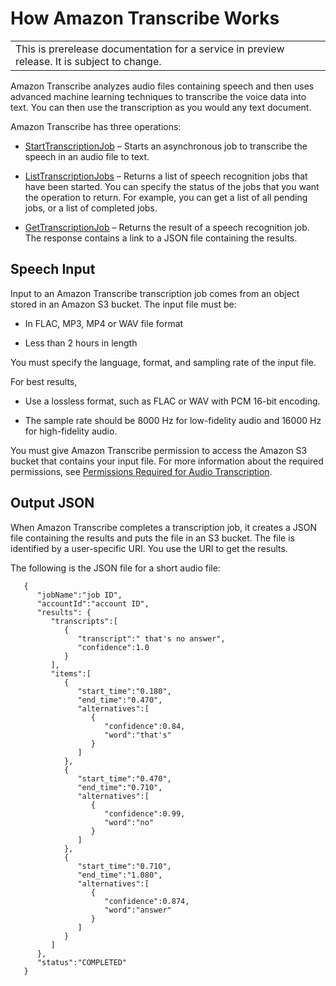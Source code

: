 # How Amazon Transcribe Works<a name="how-it-works"></a>


|  | 
| --- |
| This is prerelease documentation for a service in preview release\. It is subject to change\. | 

Amazon Transcribe analyzes audio files containing speech and then uses advanced machine learning techniques to transcribe the voice data into text\. You can then use the transcription as you would any text document\.

Amazon Transcribe has three operations:

+ [StartTranscriptionJob](API_StartTranscriptionJob.md) – Starts an asynchronous job to transcribe the speech in an audio file to text\.

+ [ListTranscriptionJobs](API_ListTranscriptionJobs.md) – Returns a list of speech recognition jobs that have been started\. You can specify the status of the jobs that you want the operation to return\. For example, you can get a list of all pending jobs, or a list of completed jobs\.

+ [GetTranscriptionJob](API_GetTranscriptionJob.md) – Returns the result of a speech recognition job\. The response contains a link to a JSON file containing the results\.

## Speech Input<a name="input"></a>

Input to an Amazon Transcribe transcription job comes from an object stored in an Amazon S3 bucket\. The input file must be: 

+ In FLAC, MP3, MP4 or WAV file format

+ Less than 2 hours in length

You must specify the language, format, and sampling rate of the input file\. 

For best results, 

+ Use a lossless format, such as FLAC or WAV with PCM 16\-bit encoding\.

+ The sample rate should be 8000 Hz for low\-fidelity audio and 16000 Hz for high\-fidelity audio\.

You must give Amazon Transcribe permission to access the Amazon S3 bucket that contains your input file\. For more information about the required permissions, see [Permissions Required for Audio Transcription](access-control-managing-permissions.md#auth-role-permissions)\.

## Output JSON<a name="output"></a>

When Amazon Transcribe completes a transcription job, it creates a JSON file containing the results and puts the file in an S3 bucket\. The file is identified by a user\-specific URI\. You use the URI to get the results\.

The following is the JSON file for a short audio file:

```
   {
      "jobName":"job ID",
      "accountId":"account ID",
      "results": {
         "transcripts":[
            {
               "transcript":" that's no answer",
               "confidence":1.0
            }
         ],
         "items":[
            {
               "start_time":"0.180",
               "end_time":"0.470",
               "alternatives":[
                  {
                     "confidence":0.84,
                     "word":"that's"
                  }
               ]
            },
            {
               "start_time":"0.470",
               "end_time":"0.710",
               "alternatives":[
                  {
                     "confidence":0.99,
                     "word":"no"
                  }
               ]
            },
            {
               "start_time":"0.710",
               "end_time":"1.080",
               "alternatives":[
                  {
                     "confidence":0.874,
                     "word":"answer"
                  }
               ]
            }
         ]
      },
      "status":"COMPLETED"
   }
```